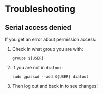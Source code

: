 # Troubleshooting

## Serial access denied
If you get an error about permission access:

1. Check in what group you are with:
    ```shell
    groups ${USER}
    ```

2. If you are not in `dialout`:
    ```shell
    sudo gpasswd --add ${USER} dialout
    ```

3. Then log out and back in to see changes!
